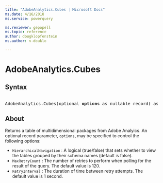 ```yaml
---
title: "AdobeAnalytics.Cubes | Microsoft Docs"
ms.date: 4/16/2018
ms.service: powerquery

ms.reviewer: gepopell
ms.topic: reference
author: dougklopfenstein
ms.author: v-douklo

---
```

# AdobeAnalytics.Cubes


## Syntax

<pre>  
AdobeAnalytics.Cubes(optional <b>options</b> as nullable record) as table
</pre>

## About
Returns a table of multidimensional packages from Adobe Analyics. An optional record parameter, `options`, may be specified to control the following options: <ul> <li>`HierarchicalNavigation` : A logical (true/false) that sets whether to view the tables grouped by their schema names (default is false).</li> <li>`MaxRetryCount` : The number of retries to perform when polling for the result of the query. The default value is 120.</li> <li>`RetryInterval` : The duration of time between retry attempts. The default value is 1 second.</li> </ul> 
